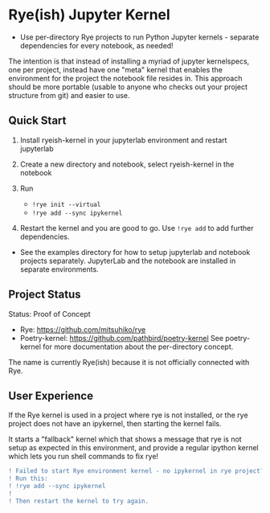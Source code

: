 # Rye(ish) Jupyter Kernel

- Use per-directory Rye projects to run Python Jupyter kernels - separate
  dependencies for every notebook, as needed!

The intention is that instead of installing a myriad of jupyter kernelspecs,
one per project, instead have one "meta" kernel that enables the environment
for the project the notebook file resides in. This approach should be more
portable (usable to anyone who checks out your project structure from git) and
easier to use.

## Quick Start

1. Install ryeish-kernel in your jupyterlab environment and restart jupyterlab
2. Create a new directory and notebook, select ryeish-kernel in the notebook
3. Run
  
   * `!rye init --virtual`
   * `!rye add --sync ipykernel`

4. Restart the kernel and you are good to go. Use `!rye add` to add further
   dependencies.

- See the examples directory for how to setup jupyterlab and notebook projects
  separately. JupyterLab and the notebook are installed in separate environments.


## Project Status

Status: Proof of Concept

* Rye: https://github.com/mitsuhiko/rye
* Poetry-kernel: https://github.com/pathbird/poetry-kernel
  See poetry-kernel for more documentation about the per-directory concept.

The name is currently Rye(ish) because it is not officially connected with Rye.

## User Experience

If the Rye kernel is used in a project where rye is not installed, or
the rye project does not have an ipykernel, then starting the kernel fails.

It starts a "fallback" kernel which that shows a message that rye is not setup
as expected in this environment, and provide a regular ipython kernel which
lets you run shell commands to fix rye!

```diff
! Failed to start Rye environment kernel - no ipykernel in rye project?
! Run this:
! !rye add --sync ipykernel
! 
! Then restart the kernel to try again.
```
